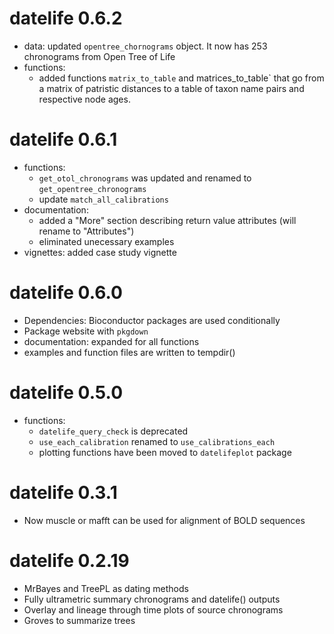 # datelife 0.6.2
  - data: updated `opentree_chornograms` object. It now has 253 chronograms from Open Tree of Life
  - functions:
    - added functions `matrix_to_table` and matrices_to_table` that go from a matrix of patristic distances to a table of taxon name pairs and respective node ages.

# datelife 0.6.1
  - functions:
    - `get_otol_chronograms` was updated and renamed to `get_opentree_chronograms`
    - update `match_all_calibrations`
  - documentation:
    - added a "More" section describing return value attributes (will rename to "Attributes")
    - eliminated unecessary examples
  - vignettes: added case study vignette

# datelife 0.6.0

  - Dependencies: Bioconductor packages are used conditionally
  - Package website with `pkgdown`
  - documentation: expanded for all functions
  - examples and function files are written to tempdir()

# datelife 0.5.0

  - functions:
    - `datelife_query_check` is deprecated
    - `use_each_calibration` renamed to `use_calibrations_each`
    - plotting functions have been moved to `datelifeplot` package

# datelife 0.3.1

  - Now muscle or mafft can be used for alignment of BOLD sequences

# datelife 0.2.19

  - MrBayes and TreePL as dating methods
  - Fully ultrametric summary chronograms and datelife() outputs
  - Overlay and lineage through time plots of source chronograms
  - Groves to summarize trees
